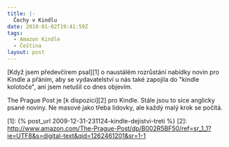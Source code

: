 ```yaml
---
title: |-
  Čechy v Kindlu
date: 2010-01-02T19:41:59Z
tags:
  - Amazon Kindle
  - Čeština
layout: post
---
```

[Když jsem předevčírem psal][1] o naustálém rozrůstání nabídky novin pro Kindle a přáním, aby se vydavatelství u nás také zapojila do "kindle kolotoče", ani jsem netušil co dnes objevím.

The Prague Post je [k dispozici][2] pro Kindle. Stále jsou to sice anglicky psané noviny. Ne masové jako třeba lidovky, ale každý malý krok se počítá.

[1]: {% post_url 2009-12-31-231124-kindle-dejistvi-treti %}
[2]: http://www.amazon.com/The-Prague-Post/dp/B002R5BF50/ref=sr_1_1?ie=UTF8&s=digital-text&qid=1262461201&sr=1-1